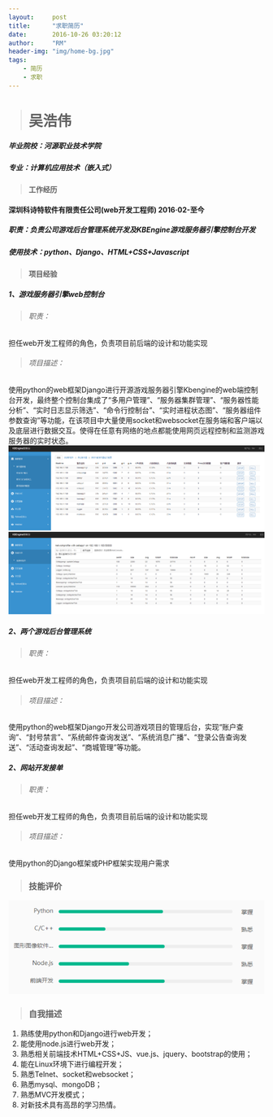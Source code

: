 ```yaml
---
layout:     post
title:      "求职简历"
date:       2016-10-26 03:20:12
author:     "RM"
header-img: "img/home-bg.jpg"
tags:
    - 简历
    - 求职
---
```


> # 吴浩伟

##### 毕业院校：河源职业技术学院
##### 专业：计算机应用技术（嵌入式）

> #### 工作经历
#### 深圳科诗特软件有限责任公司(web开发工程师)                    2016·02-至今
##### 职责：负责公司游戏后台管理系统开发及KBEngine游戏服务器引擎控制台开发
##### 使用技术：python、Django、HTML+CSS+Javascript

> #### 项目经验
##### 1、游戏服务器引擎web控制台
> ###### 职责：
担任web开发工程师的角色，负责项目前后端的设计和功能实现

> ###### 项目描述：
使用python的web框架Django进行开源游戏服务器引擎Kbengine的web端控制台开发，最终整个控制台集成了“多用户管理”、“服务器集群管理”、“服务器性能分析”、“实时日志显示筛选”、“命令行控制台”、“实时进程状态图”、“服务器组件参数查询”等功能，在该项目中大量使用socket和websocket在服务端和客户端以及底层进行数据交互。使得在任意有网络的地点都能使用网页远程控制和监测游戏服务器的实时状态。
![image](img/wc1.png)
![image](img/wc2.png)
##### 2、两个游戏后台管理系统
> ###### 职责：
担任web开发工程师的角色，负责项目前后端的设计和功能实现

> ###### 项目描述：
使用python的web框架Django开发公司游戏项目的管理后台，实现“账户查询”、“封号禁言”、“系统邮件查询发送”、“系统消息广播”、“登录公告查询发送”、“活动查询发起”、“商城管理”等功能。

##### 2、网站开发接单
> ###### 职责：
担任web开发工程师的角色，负责项目前后端的设计和功能实现

> ###### 项目描述：
使用python的Django框架或PHP框架实现用户需求

> ### 技能评价
![image](img/skill.png)

> ### 自我描述
1. 熟练使用python和Django进行web开发；
2. 能使用node.js进行web开发；
3. 熟悉相关前端技术HTML+CSS+JS、vue.js、jquery、bootstrap的使用；
4. 能在Linux环境下进行编程开发；
5. 熟悉Telnet、socket和websocket；
6. 熟悉mysql、mongoDB；
7. 熟悉MVC开发模式；
8. 对新技术具有高昂的学习热情。